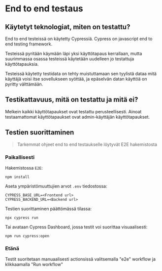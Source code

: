 # End to end testaus

## Käytetyt teknologiat, miten on testattu?

End to end testeissä on käytetty Cypressiä. Cypress on javascript end to end testing framework.

Testeissä pyritään käymään läpi yksi käyttötapaus kerrallaan, mutta suurimmassa osassa testeissä käytetään uudelleen jo testattuja käyttötapauksia.

Testeissä käytetty testidata on tehty muistuttamaan sen tyylistä dataa mitä käyttäjä voisi itse sovellukseen syöttää, ja epäselvän datan käyttöä on pyritty välttämään. 

## Testikattavuus, mitä on testattu ja mitä ei?

Melkein kaikki käyttötapaukset ovat testattu perusteellisesti. Ainoat testaamattomat käyttötapaukset ovat admin-käyttäjän käyttötapaukset.

## Testien suorittaminen
>Tarkemmat ohjeet end to end testaukselle löytyvät E2E hakemistosta

### Paikallisesti


Hakemistossa `E2E`:
```
npm install
```
Aseta ympäristömuuttujien arvot `.env` tiedostossa:
```
CYPRESS_BASE_URL=<Frontend url>
CYPRESS_BACKEND_URL=<Backend url>
```

Testien suorittaminen päättömässä tilassa:
```
npx cypress run
```
Tai avataan Cypress Dashboard, jossa testit voi suorittaa visuaalisesti:
```
npm run cypress:open
```
### Etänä

Testit suoritetaan manuaalisesti actionsissä valitsemalla "e2e" workflow ja klikkaamalla "Run workflow"
